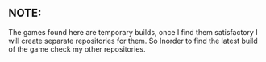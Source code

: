 ## NOTE:
The games found here are temporary builds, once I find them satisfactory I will create separate repositories for them. So Inorder to find the latest build of the game check my other repositories.
